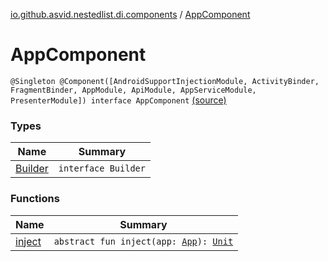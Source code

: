[io.github.asvid.nestedlist.di.components](../index.md) / [AppComponent](./index.md)

# AppComponent

`@Singleton @Component([AndroidSupportInjectionModule, ActivityBinder, FragmentBinder, AppModule, ApiModule, AppServiceModule, PresenterModule]) interface AppComponent` [(source)](https://github.com/asvid/NestedList/tree/master/app/src/main/java/io/github/asvid/nestedlist/di/components/AppComponent.kt#L27)

### Types

| Name | Summary |
|---|---|
| [Builder](-builder/index.md) | `interface Builder` |

### Functions

| Name | Summary |
|---|---|
| [inject](inject.md) | `abstract fun inject(app: `[`App`](../../io.github.asvid.nestedlist/-app/index.md)`): `[`Unit`](https://kotlinlang.org/api/latest/jvm/stdlib/kotlin/-unit/index.html) |
